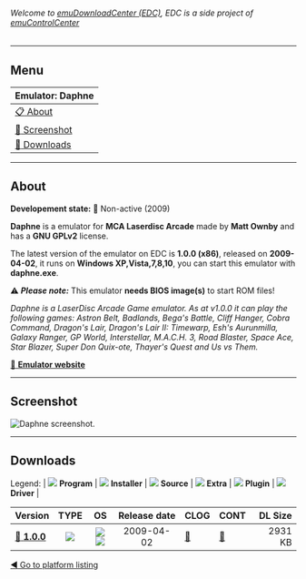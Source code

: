 ###### Welcome to [emuDownloadCenter (EDC)](https://github.com/PhoenixInteractiveNL/emuDownloadCenter/wiki/), EDC is a side project of [emuControlCenter](https://github.com/PhoenixInteractiveNL/emuControlCenter/wiki/)
***
## Menu
| **Emulator: Daphne** |
|:---------|
| [:clipboard: About](#about) |
| [:sunrise: Screenshot](#screenshot) |
| [:floppy_disk: Downloads](#downloads) |
***
## About
**Developement state:** :red_circle: Non-active (2009)

**Daphne** is a emulator for **MCA Laserdisc Arcade** made by **Matt Ownby** and has a **GNU GPLv2** license.

The latest version of the emulator on EDC is **1.0.0 (x86)**, released on **2009-04-02**, it runs on **Windows XP,Vista,7,8,10**, you can start this emulator with **daphne.exe**.

:warning: _**Please note:**_ This emulator **needs BIOS image(s)** to start ROM files!

_Daphne is a LaserDisc Arcade Game emulator. As at v1.0.0 it can play the following games: Astron Belt, Badlands, Bega's Battle, Cliff Hanger, Cobra Command, Dragon's Lair, Dragon's Lair II: Timewarp, Esh's Aurunmilla, Galaxy Ranger, GP World, Interstellar, M.A.C.H. 3, Road Blaster, Space Ace, Star Blazer, Super Don Quix-ote, Thayer's Quest and Us vs Them._

[:link: **Emulator website**](http://www.daphne-emu.com/)
***
## Screenshot
![](https://raw.githubusercontent.com/PhoenixInteractiveNL/emuDownloadCenter/master/hooks/daphne/emulator_screen_01.jpg "Daphne screenshot.")
***
## Downloads
Legend:
| ![](https://raw.githubusercontent.com/wiki/PhoenixInteractiveNL/emuDownloadCenter/images_misc/icon_program_24.png) **Program** | 
![](https://raw.githubusercontent.com/wiki/PhoenixInteractiveNL/emuDownloadCenter/images_misc/icon_installer_24.png) **Installer** | 
![](https://raw.githubusercontent.com/wiki/PhoenixInteractiveNL/emuDownloadCenter/images_misc/icon_source_code_24.png) **Source** | 
![](https://raw.githubusercontent.com/wiki/PhoenixInteractiveNL/emuDownloadCenter/images_misc/icon_extra_24.png) **Extra** | 
![](https://raw.githubusercontent.com/wiki/PhoenixInteractiveNL/emuDownloadCenter/images_misc/icon_plugin_24.png) **Plugin** | 
![](https://raw.githubusercontent.com/wiki/PhoenixInteractiveNL/emuDownloadCenter/images_misc/icon_driver_24.png) **Driver** | 
 
| Version  | TYPE | OS | Release date  | CLOG | CONT | DL Size  |
|:---------|:----:|:--:|:-------------:|:-----|:-----|---------:|
| [:floppy_disk: **1.0.0**](https://github.com/PhoenixInteractiveNL/edc-repo0004/raw/master/daphne/1.0.0.7z) | ![](https://raw.githubusercontent.com/wiki/PhoenixInteractiveNL/emuDownloadCenter/images_misc/icon_program_24.png) | ![](https://raw.githubusercontent.com/wiki/PhoenixInteractiveNL/emuDownloadCenter/images_misc/logo_windows_24.png)![](https://raw.githubusercontent.com/wiki/PhoenixInteractiveNL/emuDownloadCenter/images_misc/icon_32-bit_24.png) | 2009-04-02 | [:page_facing_up:](https://github.com/PhoenixInteractiveNL/edc-repo0004/blob/master/daphne/1.0.0_changelog.txt) | [:mag_right:](https://github.com/PhoenixInteractiveNL/edc-repo0004/blob/master/daphne/1.0.0_contents.txt) | 2931 KB |

[:arrow_backward: Go to platform listing](https://github.com/PhoenixInteractiveNL/emuDownloadCenter/wiki/EDC-Platform-List)
